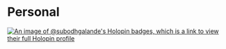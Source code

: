 # Personal
[![An image of @subodhgalande's Holopin badges, which is a link to view their full Holopin profile](https://holopin.me/subodhgalande)](https://holopin.io/@subodhgalande)
